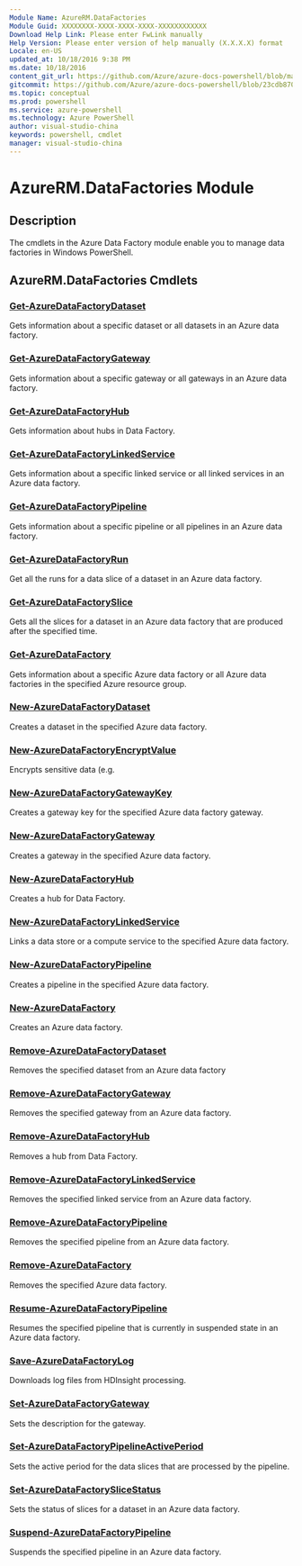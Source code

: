 ```yaml
---
Module Name: AzureRM.DataFactories
Module Guid: XXXXXXXX-XXXX-XXXX-XXXX-XXXXXXXXXXXX
Download Help Link: Please enter FwLink manually
Help Version: Please enter version of help manually (X.X.X.X) format
Locale: en-US
updated_at: 10/18/2016 9:38 PM
ms.date: 10/18/2016
content_git_url: https://github.com/Azure/azure-docs-powershell/blob/master/azureps-cmdlets-docs/ResourceManager/AzureRM.DataFactories/v0.9.8/AzureRM.DataFactories.md
gitcommit: https://github.com/Azure/azure-docs-powershell/blob/23cdb8705d4ab9807c0e21b238f3b134a7d49c7d/azureps-cmdlets-docs/ResourceManager/AzureRM.DataFactories/v0.9.8/AzureRM.DataFactories.md
ms.topic: conceptual
ms.prod: powershell
ms.service: azure-powershell
ms.technology: Azure PowerShell
author: visual-studio-china
keywords: powershell, cmdlet
manager: visual-studio-china
---
```


# AzureRM.DataFactories Module
## Description
The cmdlets in the Azure Data Factory module enable you to manage data factories in Windows PowerShell.

## AzureRM.DataFactories Cmdlets
### [Get-AzureDataFactoryDataset](.\Get-AzureDataFactoryDataset.md)
Gets information about a specific dataset or all datasets in an Azure data factory.


### [Get-AzureDataFactoryGateway](.\Get-AzureDataFactoryGateway.md)
Gets information about a specific gateway or all gateways in an Azure data factory.


### [Get-AzureDataFactoryHub](.\Get-AzureDataFactoryHub.md)
Gets information about hubs in Data Factory.


### [Get-AzureDataFactoryLinkedService](.\Get-AzureDataFactoryLinkedService.md)
Gets information about a specific linked service or all linked services in an Azure data factory.


### [Get-AzureDataFactoryPipeline](.\Get-AzureDataFactoryPipeline.md)
Gets information about a specific pipeline or all pipelines in an Azure data factory.


### [Get-AzureDataFactoryRun](.\Get-AzureDataFactoryRun.md)
Get all the runs for a data slice of a dataset in an Azure data factory.


### [Get-AzureDataFactorySlice](.\Get-AzureDataFactorySlice.md)
Gets all the slices for a dataset in an Azure data factory that are produced after the specified time.


### [Get-AzureDataFactory](.\Get-AzureDataFactory.md)
Gets information about a specific Azure data factory or all Azure data factories in the specified Azure resource group.


### [New-AzureDataFactoryDataset](.\New-AzureDataFactoryDataset.md)
Creates a dataset in the specified Azure data factory.


### [New-AzureDataFactoryEncryptValue](.\New-AzureDataFactoryEncryptValue.md)
Encrypts sensitive data (e.g.


### [New-AzureDataFactoryGatewayKey](.\New-AzureDataFactoryGatewayKey.md)
Creates a gateway key for the specified Azure data factory gateway.


### [New-AzureDataFactoryGateway](.\New-AzureDataFactoryGateway.md)
Creates a gateway in the specified Azure data factory.


### [New-AzureDataFactoryHub](.\New-AzureDataFactoryHub.md)
Creates a hub for Data Factory.


### [New-AzureDataFactoryLinkedService](.\New-AzureDataFactoryLinkedService.md)
Links a data store or a compute service to the specified Azure data factory.


### [New-AzureDataFactoryPipeline](.\New-AzureDataFactoryPipeline.md)
Creates a pipeline in the specified Azure data factory.


### [New-AzureDataFactory](.\New-AzureDataFactory.md)
Creates an Azure data factory.


### [Remove-AzureDataFactoryDataset](.\Remove-AzureDataFactoryDataset.md)
Removes the specified dataset from an Azure data factory


### [Remove-AzureDataFactoryGateway](.\Remove-AzureDataFactoryGateway.md)
Removes the specified gateway from an Azure data factory.


### [Remove-AzureDataFactoryHub](.\Remove-AzureDataFactoryHub.md)
Removes a hub from Data Factory.


### [Remove-AzureDataFactoryLinkedService](.\Remove-AzureDataFactoryLinkedService.md)
Removes the specified linked service from an Azure data factory.


### [Remove-AzureDataFactoryPipeline](.\Remove-AzureDataFactoryPipeline.md)
Removes the specified pipeline from an Azure data factory.


### [Remove-AzureDataFactory](.\Remove-AzureDataFactory.md)
Removes the specified Azure data factory.


### [Resume-AzureDataFactoryPipeline](.\Resume-AzureDataFactoryPipeline.md)
Resumes the specified pipeline that is currently in suspended state in an Azure data factory.


### [Save-AzureDataFactoryLog](.\Save-AzureDataFactoryLog.md)
Downloads log files from HDInsight processing.


### [Set-AzureDataFactoryGateway](.\Set-AzureDataFactoryGateway.md)
Sets the description for the gateway.


### [Set-AzureDataFactoryPipelineActivePeriod](.\Set-AzureDataFactoryPipelineActivePeriod.md)
Sets the active period for the data slices that are processed by the pipeline.


### [Set-AzureDataFactorySliceStatus](.\Set-AzureDataFactorySliceStatus.md)
Sets the status of slices for a dataset in an Azure data factory.


### [Suspend-AzureDataFactoryPipeline](.\Suspend-AzureDataFactoryPipeline.md)
Suspends the specified pipeline in an Azure data factory.




